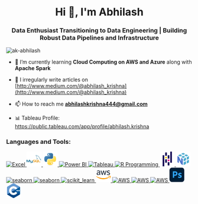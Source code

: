 
<h1 align="center">Hi 👋, I'm Abhilash</h1>
<h3 align="center">Data Enthusiast Transitioning to Data Engineering | Building Robust Data Pipelines and Infrastructure</h3>

<p align="left"> <img src="https://komarev.com/ghpvc/?username=ak-abhilash&label=Profile%20views&color=0e75b6&style=flat" alt="ak-abhilash" /> </p>

- 🌱 I’m currently learning **Cloud Computing on AWS and Azure** along with **Apache Spark**

- 📝 I irregularly write articles on [http://www.medium.com/@abhilash_krishna](http://www.medium.com/@abhilash_krishna)

- 📫 How to reach me **abhilashkrishna444@gmail.com**

- 📊 Tableau Profile: https://public.tableau.com/app/profile/abhilash.krishna


<p align="left">
</p>

<h3 align="left">Languages and Tools:</h3>

<p align="left">
  <a href="https://www.microsoft.com/excel" target="_blank" rel="noreferrer">
    <img src="https://w7.pngwing.com/pngs/417/369/png-transparent-microsoft-excel-logo-microsoft-word-microsoft-office-365-pivot-table-excel-office-xlsx-icon-microsoft-excel-logo-miscellaneous-template-angle.png" alt="Excel" width="40" height="40"/>
  </a>
  <a href="https://www.mysql.com/" target="_blank" rel="noreferrer">
    <img src="https://raw.githubusercontent.com/devicons/devicon/master/icons/mysql/mysql-original-wordmark.svg" alt="MySQL" width="40" height="40"/>
  </a>
   </a>
  <a href="https://www.python.org" target="_blank" rel="noreferrer">
    <img src="https://raw.githubusercontent.com/devicons/devicon/master/icons/python/python-original.svg" alt="Python" width="40" height="40"/>
  <a href="https://powerbi.microsoft.com/en-in/" target="_blank" rel="noreferrer">
    <img src="https://logohistory.net/wp-content/uploads/2023/05/Power-BI-Logo.png" alt="Power BI" width="40" height="40"/>
  </a>
  <a href="https://www.tableau.com" target="_blank" rel="noreferrer">
    <img src="https://logowik.com/content/uploads/images/tableau-software.jpg" alt="Tableau" width="40" height="40"/>
  </a>
  <a href="https://www.r-project.org" target="_blank" rel="noreferrer">
    <img src="https://upload.wikimedia.org/wikipedia/commons/thumb/1/1b/R_logo.svg/2560px-R_logo.svg.png" alt="R Programming" width="40" height="40"/>
  </a>
    <a href="https://pandas.pydata.org/" target="_blank" rel="noreferrer"> <img src="https://raw.githubusercontent.com/devicons/devicon/2ae2a900d2f041da66e950e4d48052658d850630/icons/pandas/pandas-original.svg" alt="pandas" width="40" height="40"/> 
    </a> 
  <a href="https://numpy.org/" target="_blank" rel="noreferrer"> <img src="https://raw.githubusercontent.com/github/explore/d530d6a3a171a53f7b8eb4e9e005136e7ebd898f/topics/numpy/numpy.png" alt="seaborn" width="40" height="40"/>
  </a>
<a href="https://matplotlib.org/" target="_blank" rel="noreferrer"> <img src="https://upload.wikimedia.org/wikipedia/commons/0/01/Created_with_Matplotlib-logo.svg" alt="seaborn" width="40" height="40"/>
    </a>
     <a href="https://seaborn.pydata.org/" target="_blank" rel="noreferrer"> <img src="https://seaborn.pydata.org/_images/logo-mark-lightbg.svg" alt="seaborn" width="40" height="40"/> 
    </a>
    <a href="https://scikit-learn.org/" target="_blank" rel="noreferrer"> <img src="https://upload.wikimedia.org/wikipedia/commons/0/05/Scikit_learn_logo_small.svg" alt="scikit_learn" width="40" height="40"/> 
    <a href="https://aws.amazon.com" target="_blank" rel="noreferrer">
    <img src="https://raw.githubusercontent.com/devicons/devicon/master/icons/amazonwebservices/amazonwebservices-original-wordmark.svg" alt="AWS" width="40" height="40"/>
</a>
      <a href="https://azure.microsoft.com" target="_blank" rel="noreferrer">
    <img src="https://raw.githubusercontent.com/benc-uk/icon-collection/master/logos/azure-offical.svg" alt="AWS" width="40" height="40"/>
</a>
      </a>
    <a href="https://kafka.apache.org/" target="_blank" rel="noreferrer">
    <img src="https://raw.githubusercontent.com/benc-uk/icon-collection/master/logos/kafka.svg" alt="AWS" width="40" height="40"/>
</a>
      </a>
      <a href="https://spark.apache.org/" target="_blank" rel="noreferrer">
    <img src="https://raw.githubusercontent.com/benc-uk/icon-collection/master/logos/spark.svg" alt="AWS" width="40" height="40"/>
</a>
      </a>
 <a href="https://www.photoshop.com/en" target="_blank" rel="noreferrer">
    <img src="https://raw.githubusercontent.com/devicons/devicon/master/icons/photoshop/photoshop-original.svg" alt="Photoshop" width="40" height="40"/>
</a>
  <a href="https://en.wikipedia.org/wiki/C%2B%2B" target="_blank" rel="noreferrer">
    <img src="https://raw.githubusercontent.com/devicons/devicon/master/icons/cplusplus/cplusplus-original.svg" alt="C++" width="40" height="40"/>
</a>
</p>


